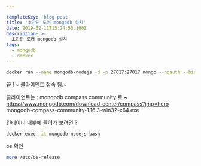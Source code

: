 ```yaml
---

templateKey: 'blog-post'
title: '초간단 도커 mongodb 설치'
date: 2019-02-11T15:24:53.100Z
description: >-
  초간단 도커 mongodb 설치
tags:
  - mongodb
  - docker
---
```



```bash
docker run --name mongodb-nodejs -d -p 27017:27017 mongo --noauth --bind_ip=0.0.0.0
```

끝 ! ~ 클라이언트 접속 됨.~

클라이언트는 : mongodb compass community 로 ~
https://www.mongodb.com/download-center/compass?jmp=hero
mongodb-compass-community-1.16.3-win32-x64.exe

컨테이너 내부에 들어가 보려면 ?

```bash
docker exec -it mongodb-nodejs bash
```

os 확인  

```bash
more /etc/os-release
```

